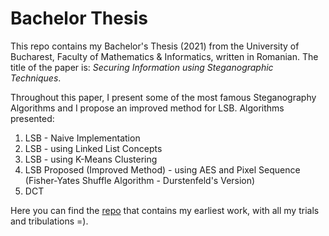 # Bachelor Thesis
This repo contains my Bachelor's Thesis (2021) from the University of Bucharest, Faculty of Mathematics & Informatics, written in Romanian. The title of the paper is: *Securing Information using Steganographic Techniques*. 

Throughout this paper, I present some of the most famous Steganography Algorithms and I propose an improved method for LSB. Algorithms presented:
1. LSB - Naive Implementation
2. LSB - using Linked List Concepts
3. LSB - using K-Means Clustering
4. LSB Proposed (Improved Method) - using AES and Pixel Sequence (Fisher-Yates Shuffle Algorithm - Durstenfeld's Version)
5. DCT

Here you can find the [repo](https://github.com/DLarisa/Steganography-Algorithms-and-Proposed-Method) that contains my earliest work, with all my trials and tribulations =).
